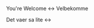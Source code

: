 You're Welcome <-> Velbekomme
<!--SR:!2024-10-06,53,314!2024-08-17,6,270-->

Det vaer sa lite <->
<!--SR:!2024-10-10,57,310!2024-08-13,14,294-->